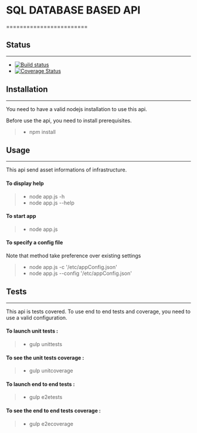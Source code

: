 
# SQL DATABASE BASED API
========================

## Status
---------

- [![Build status](https://travis-ci.org/achaussier/sql-db-based-api.svg?branch=master)](https://travis-ci.org/achaussier/sql-db-based-api?branch=master)
- [![Coverage Status](https://coveralls.io/repos/achaussier/sql-db-based-api/badge.svg?branch=master)](https://coveralls.io/r/achaussier/sql-db-based-api?branch=master)

## Installation
---------------

You need to have a valid nodejs installation to use this api.

Before use the api, you need to install prerequisites.

> - npm install


## Usage
--------

This api send asset informations of infrastructure.

#### To display help
> - node app.js -h
> - node app.js --help

#### To start app
> - node app.js

#### To specify a config file
Note that method take preference over existing settings
> - node app.js -c '/etc/appConfig.json'
> - node app.js --config '/etc/appConfig.json'


## Tests
--------

This api is tests covered. To use end to end tests and coverage, you need to
use a valid configuration.

#### To launch unit tests :
> - gulp unittests

#### To see the unit tests coverage :
> - gulp unitcoverage

#### To launch end to end tests :
> - gulp e2etests

#### To see the end to end tests coverage :
> - gulp e2ecoverage
